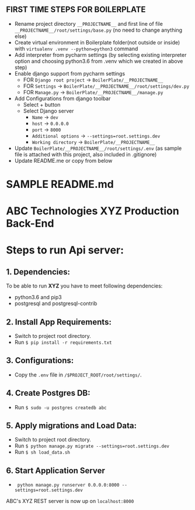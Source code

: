 


## FIRST TIME STEPS FOR BOILERPLATE
- Rename project directory `__PROJECTNAME__` and first line of file `__PROJECTNAME__/root/settings/base.py` (no need to change anything else)
- Create virtual environment in Boilerplate folder(not outside or inside) with `virtualenv .venv --python=python3` command
- Add interpreter from pycharm settings (by selecting existing interpreter option and choosing python3.6 from .venv which we created in above step)
- Enable django support from pycharm settings
  - FOR `Django root project` -> `BoilerPlate/__PROJECTNAME__`
  - FOR `Settings` -> `BoilerPlate/__PROJECTNAME__/root/settings/dev.py`
  - FOR `Manage.py` -> `BoilerPlate/__PROJECTNAME__/manage.py`
- Add Configurations from django toolbar
  - Select + button
  - Select Django server
     -  `Name` -> `dev`
     -  `host` -> `0.0.0.0`
     -  `port` -> `8000`
     -  `Additional options` -> `--settings=root.settings.dev`
     -  `Working directory` -> `BoilerPlate/__PROJECTNAME__`
- Update `BoilerPlate/__PROJECTNAME__/root/settings/.env` (as sample file is attached with this project, also included in .gitignore)
- Update README.me or copy from below

# SAMPLE README.md
# ABC Technologies XYZ Production Back-End

Steps to run Api server:
============
## 1. Dependencies:
To be able to run **XYZ** you have to meet following dependencies:

- python3.6 and pip3
- postgresql and postgresql-contrib

## 2. Install App Requirements:
- Switch to project root directory.
- Run `$ pip install -r requirements.txt`

## 3. Configurations:
- Copy the `.env` file  in `/$PROJECT_ROOT/root/settings/`.

## 4. Create Postgres DB:
- Run `$ sudo -u postgres createdb abc`

## 5. Apply migrations and Load Data:
- Switch to project root directory.
- Run `$ python manage.py migrate --settings=root.settings.dev`
- Run `$ sh load_data.sh`


## 6. Start Application Server
- ``` python manage.py runserver 0.0.0.0:8000 --settings=root.settings.dev```

ABC's XYZ REST server is now up on `localhost:8000`
